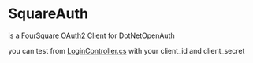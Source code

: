 SquareAuth
==========

is a [FourSquare OAuth2 Client](https://github.com/gokhangirgin/SquareAuth/blob/master/SquareAuth/src/FourSquareClient.cs) for DotNetOpenAuth

you can test from [LoginController.cs](https://github.com/gokhangirgin/SquareAuth/blob/master/SquareAuth/Controllers/LoginController.cs) with your client_id and client_secret



